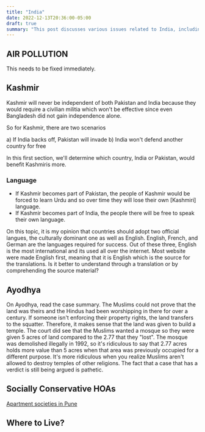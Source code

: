 ```yaml
---
title: "India"
date: 2022-12-13T20:36:00-05:00
draft: true
summary: "This post discusses various issues related to India, including air pollution, the Kashmir conflict (analyzing which country, India or Pakistan, would benefit Kashmiris more based on language preservation), the Ayodhya dispute (arguing the court's decision to give the land to build a temple was justified based on property rights and historical worship), and socially conservative HOAs. The author also briefly touches on where to live in India."
---
```


## AIR POLLUTION

This needs to be fixed immediately.

## Kashmir

Kashmir will never be independent of both Pakistan and India because they would require
a civilian militia which won't be effective since even Bangladesh did not gain independence alone.

So for Kashmir, there are two scenarios

a) If India backs off, Pakistan will invade
b) India won't defend another country for free

In this first section, we'll determine which country, India or Pakistan, would benefit Kashmiris more.

### Language

- If Kashmir becomes part of Pakistan, the people of Kashmir would be forced to learn Urdu and so over time they will lose their own \[Kashmiri] language.
- If Kashmir becomes part of India, the people there will be free to speak their own language.

On this topic, it is my opinion that countries should adopt two official langues, the culturally dominant one as well as English.
English, French, and German are the languages required for success. Out of these three, English is the most international and its used all over the internet.
Most website were made English first, meaning that it is English which is the source for the translations. Is it better to understand through a translation or by comprehending
the source material?

## Ayodhya

On Ayodhya, read the case summary. The Muslims could not prove that the land was theirs and the Hindus had been worshipping in there for over a century. If someone isn't enforcing their property rights, the land transfers to the squatter. Therefore, it makes sense that the land was given to build a temple. The court did see that the Muslims wanted a mosque so they were given 5 acres of land compared to the 2.77 that they "lost". The mosque was demolished illegally in 1992, so it's ridiculous to say that 2.77 acres holds more value than 5 acres when that area was previously occupied for a different purpose. It's more ridiculous when you realize Muslims aren't allowed to destroy temples of other religions. The fact that a case that has a verdict is still being argued is pathetic.

## Socially Conservative HOAs

[Apartment societies in Pune](https://www.reddit.com/r/india/comments/149dne3/comment/jo6ape6/)

## Where to Live?

